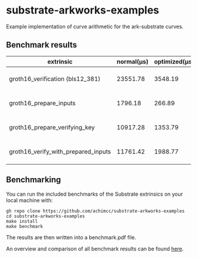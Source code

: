 # substrate-arkworks-examples
Example implementation of curve arithmetic for the ark-substrate curves.

## Benchmark results

| extrinsic                               |  normal(µs)      |optimized(µs)    |   speedup      | 
| --------------- |  --------------- | --------------- | --------------- | 
| groth16_verification (bls12_381)        |    23551.78      |    3548.19      |${\color{green}\bf 6.64 \boldsymbol{\times}}$| 
| groth16_prepare_inputs                   |    1796.18      |    266.89       |${\color{green}\bf 6.73 \boldsymbol{\times}}$|
| groth16_prepare_verifying_key            |    10917.28     |    1353.79      |${\color{green}\bf 8.06 \boldsymbol{\times}}$|
| groth16_verify_with_prepared_inputs      |    11761.42     |    1988.77      |${\color{green}\bf 5.91 \boldsymbol{\times}}$|

## Benchmarking

You can run the included benchmarks of the Substrate extrinsics on your local machine with:

```shell
gh repo clone https://github.com/achimcc/substrate-arkworks-examples
cd substrate-arkworks-examples
make install 
make benchmark
```

The results are then written into a benchmark.pdf file.

An overview and comparison of all benchmark results can be found [here](https://github.com/achimcc/substrate-arkworks-examples/blob/main/benchmarks-comparison.md).

